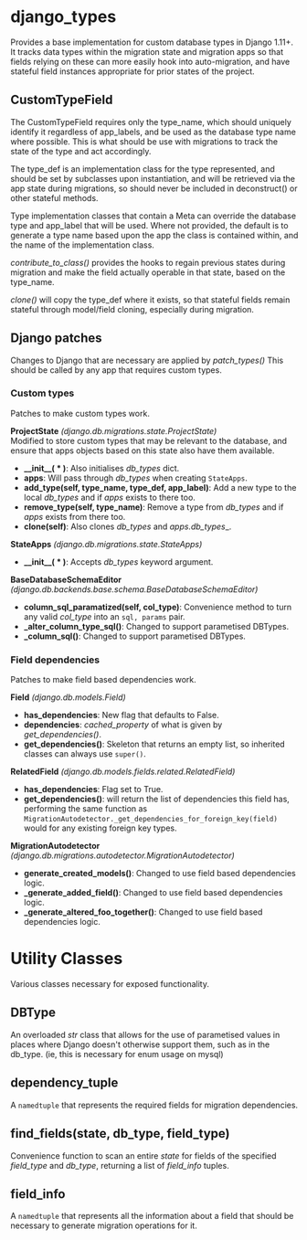 # django_types

Provides a base implementation for custom database types in Django 1.11+.  
It tracks data types within the migration state and migration apps so that fields relying on these can more easily hook into auto-migration, and have stateful field instances appropriate for prior states of the project.


## CustomTypeField

The CustomTypeField requires only the type_name, which should uniquely identify it regardless of app_labels, and be used as the database type name where possible.
This is what should be use with migrations to track the state of the type and act accordingly.

The type_def is an implementation class for the type represented, and should be set by subclasses upon instantiation, and will be retrieved via the app state during migrations, so should never be included in deconstruct() or other stateful methods.

Type implementation classes that contain a Meta can override the database type and app_label that will be used.
Where not provided, the default is to generate a type name based upon the app the class is contained within, and the name of the implementation class.

_contribute_to_class()_ provides the hooks to regain previous states during migration and make the field actually operable in that state, based on the type_name.

_clone()_ will copy the type_def where it exists, so that stateful fields remain stateful through model/field cloning, especially during migration.


## Django patches

Changes to Django that are necessary are applied by _patch_types()_
This should be called by any app that requires custom types.

### Custom types
Patches to make custom types work.

**ProjectState** _(django.db.migrations.state.ProjectState)_  
Modified to store custom types that may be relevant to the database, and ensure that apps objects based on this state also have them available.
*   **\_\_init\_\_( \* )**: Also initialises _db_types_ dict.
*   **apps**: Will pass through _db_types_ when creating `StateApps`.
*   **add_type(self, type_name, type_def, app_label)**: Add a new type to the local _db_types_ and if _apps_ exists to there too.
*   **remove_type(self, type_name)**: Remove a type from _db_types_ and if _apps_ exists from there too.
*   **clone(self)**: Also clones _db_types_ and _apps.db_types__.

**StateApps** _(django.db.migrations.state.StateApps)_  
*   **\_\_init\_\_( \* )**: Accepts _db_types_ keyword argument.

**BaseDatabaseSchemaEditor** _(django.db.backends.base.schema.BaseDatabaseSchemaEditor)_
*   **column_sql_paramatized(self, col_type)**: Convenience method to turn any valid _col_type_ into an `sql, params` pair.
*   **\_alter_column_type_sql()**: Changed to support parametised DBTypes.
*   **\_column_sql()**: Changed to support parametised DBTypes.

### Field dependencies
Patches to make field based dependencies work.

**Field** _(django.db.models.Field)_
*   **has_dependencies**: New flag that defaults to False.  
*   **dependencies**: _cached_property_ of what is given by _get_dependencies()_.
*   **get_dependencies()**: Skeleton that returns an empty list, so inherited classes can always use `super()`.

**RelatedField** _(django.db.models.fields.related.RelatedField)_
*   **has_dependencies**: Flag set to True.
*   **get_dependencies()**: will return the list of dependencies this field has, performing the same function as `MigrationAutodetector._get_dependencies_for_foreign_key(field)` would for any existing foreign key types.

**MigrationAutodetector** _(django.db.migrations.autodetector.MigrationAutodetector)_
*   **generate_created_models()**: Changed to use field based dependencies logic.
*   **\_generate_added_field()**: Changed to use field based dependencies logic.
*   **\_generate_altered_foo_together()**: Changed to use field based dependencies logic.


# Utility Classes
Various classes necessary for exposed functionality.


## DBType
An overloaded _str_ class that allows for the use of parametised values in places where Django doesn't otherwise support them, such as in the db_type. (ie, this is necessary for enum usage on mysql)


## dependency_tuple
A `namedtuple` that represents the required fields for migration dependencies.


## find_fields(state, db_type, field_type)
Convenience function to scan an entire _state_ for fields of the specified _field_type_ and _db_type_, returning a list of _field_info_ tuples.


## field_info
A `namedtuple` that represents all the information about a field that should be necessary to generate migration operations for it.
